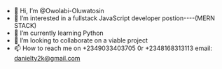 - 👋 Hi, I’m @Owolabi-Oluwatosin
- 👀 I’m interested in a fullstack JavaScript developer postion----(MERN STACK)
- 🌱 I’m currently learning Python
- 💞️ I’m looking to collaborate on a viable project
- 📫 How to reach me on +2349033403705 0r +2348168313113 email: danielty2k@gmail.com

<!---
Owolabi-Oluwatosin/Owolabi-Oluwatosin is a ✨ special ✨ repository because its `README.md` (this file) appears on your GitHub profile.
You can click the Preview link to take a look at your changes.
--->
